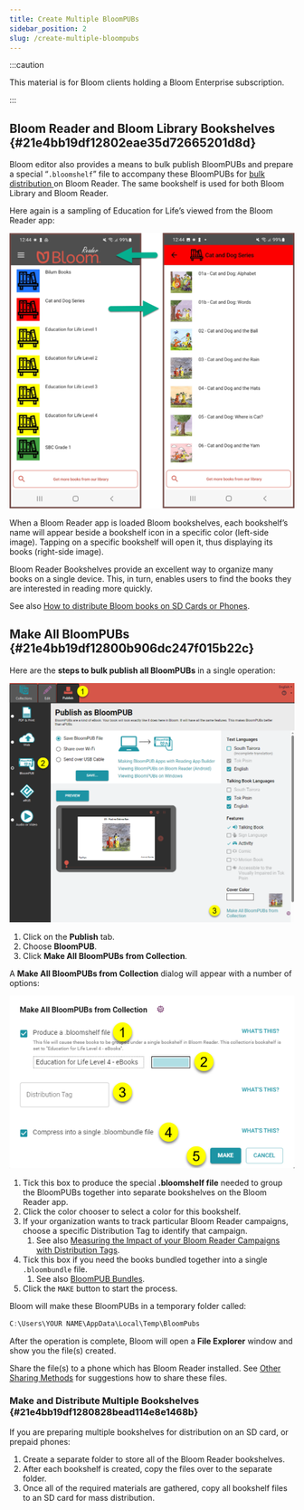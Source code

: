 ```yaml
---
title: Create Multiple BloomPUBs
sidebar_position: 2
slug: /create-multiple-bloompubs
---
```




:::caution

This material is for Bloom clients holding a Bloom Enterprise subscription.

:::




## Bloom Reader and Bloom Library Bookshelves {#21e4bb19df12802eae35d72665201d8d}


Bloom editor also provides a means to bulk publish BloomPUBs and prepare a special “`.bloomshelf`” file to accompany these BloomPUBs for [bulk distribution ](/BR-distribution)on Bloom Reader. The same bookshelf is used for both Bloom Library and Bloom Reader.


Here again is a sampling of Education for Life’s viewed from the Bloom Reader app:


![](./create-multiple-bloompubs.21e4bb19-df12-80cb-977a-f97d73ea3aa6.png)


When a Bloom Reader app is loaded Bloom bookshelves, each bookshelf’s name will appear beside a bookshelf icon in a specific color (left-side image). Tapping on a specific bookshelf will open it, thus displaying its books (right-side image).


Bloom Reader Bookshelves provide an excellent way to organize many books on a single device. This, in turn, enables users to find the books they are interested in reading more quickly.


See also [How to distribute Bloom books on SD Cards or Phones](/BR-distribution).


## Make All BloomPUBs {#21e4bb19df12800b906dc247f015b22c}


Here are the **steps to bulk publish all BloomPUBs** in a single operation:


![](./create-multiple-bloompubs.21e4bb19-df12-80c4-b371-df0f9c397c37.png)

1. Click on the **Publish** tab.
2. Choose **BloomPUB**.
3. Click **Make All BloomPUBs from Collection**.

A **Make All BloomPUBs from Collection** dialog will appear with a number of options:


![](./create-multiple-bloompubs.21e4bb19-df12-80f8-bbbe-eab6a554e9a2.png)

1. Tick this box to produce the special **.bloomshelf file** needed to group the BloomPUBs together into separate bookshelves on the Bloom Reader app.
2. Click the color chooser to select a color for this bookshelf.
3. If your organization wants to track particular Bloom Reader campaigns, choose a specific Distribution Tag to identify that campaign.
	1. See also [Measuring the Impact of your Bloom Reader Campaigns with Distribution Tags](/bloom-reader-distribution-tags).
4. Tick this box if you need the books bundled together into a single `.bloombundle` file.
	1. See also [BloomPUB Bundles](/bloomPUB-bundles).
5. Click the `MAKE` button to start the process.

Bloom will make these BloomPUBs in a temporary folder called:


```javascript
C:\Users\YOUR NAME\AppData\Local\Temp\BloomPubs
```


After the operation is complete, Bloom will open a **File Explorer** window and show you the file(s) created.


Share the file(s) to a phone which has Bloom Reader installed. See [Other Sharing Methods](/get-books-bloom-reader#e35d8c2330514305aa5622eebaeb57b4) for suggestions how to share these files.


### Make and Distribute Multiple Bookshelves {#21e4bb19df1280828bead114e8e1468b}


If you are preparing multiple bookshelves for distribution on an SD card, or prepaid phones:

1. Create a separate folder to store all of the Bloom Reader bookshelves.
2. After each bookshelf is created, copy the files over to the separate folder.
3. Once all of the required materials are gathered, copy all bookshelf files to an SD card for mass distribution.
